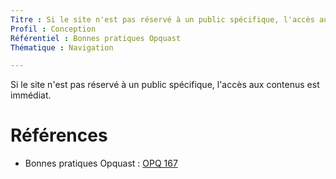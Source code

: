 ```yaml
---
Titre : Si le site n'est pas réservé à un public spécifique, l'accès aux contenus est immédiat.
Profil : Conception
Référentiel : Bonnes pratiques Opquast
Thématique : Navigation

---
```

Si le site n'est pas réservé à un public spécifique, l'accès aux contenus est immédiat.

# Références

*   Bonnes pratiques Opquast : [OPQ 167](https://checklists.opquast.com/fr/qualiteweb/si-le-site-nest-pas-reserve-a-un-public-specifique-lacces-aux-contenus-est-immediat)
